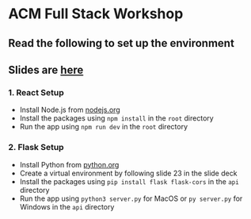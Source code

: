 # ACM Full Stack Workshop
## Read the following to set up the environment
## Slides are [here](https://www.canva.com/design/DAGl89YsbFU/oKTndijMef2etrUsM_vgyw/edit?utm_content=DAGl89YsbFU&utm_campaign=designshare&utm_medium=link2&utm_source=sharebutton)
### 1. React Setup
- Install Node.js from [nodejs.org](https://nodejs.org/)
- Install the packages using `npm install` in the `root` directory
- Run the app using `npm run dev` in the `root` directory

### 2. Flask Setup
- Install Python from [python.org](https://www.python.org/)
- Create a virtual environment by following slide 23 in the slide deck
- Install the packages using `pip install flask flask-cors` in the `api` directory
- Run the app using `python3 server.py` for MacOS or `py server.py` for Windows in the `api` directory
